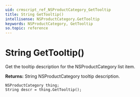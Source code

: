 ```yaml
---
uid: crmscript_ref_NSProductCategory_GetTooltip
title: String GetTooltip()
intellisense: NSProductCategory.GetTooltip
keywords: NSProductCategory, GetTooltip
so.topic: reference
---
```


# String GetTooltip()

Get the tooltip description for the NSProductCategory list item.

**Returns:** String NSProductCategory tooltip description.

```crmscript
NSProductCategory thing;
String descr = thing.GetTooltip();
```

